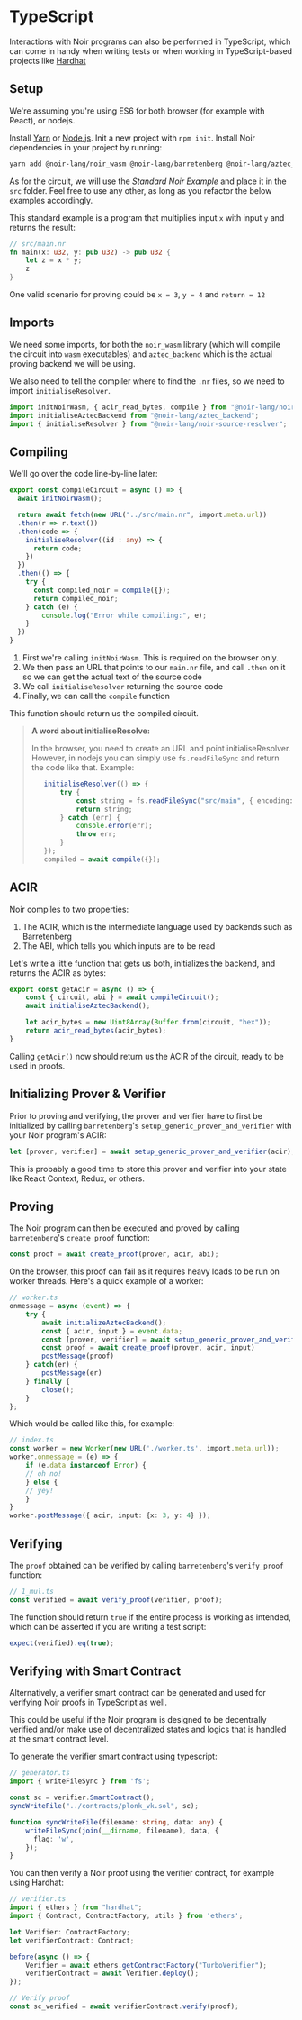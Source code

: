 # TypeScript

Interactions with Noir programs can also be performed in TypeScript, which can come in handy when writing tests or when working in TypeScript-based projects like [Hardhat](https://hardhat.org/)

## Setup

We're assuming you're using ES6 for both browser (for example with React), or nodejs.

Install [Yarn](https://yarnpkg.com/) or [Node.js](https://nodejs.org/en). Init a new project with `npm init`. Install Noir dependencies in your project by running:

```bash
yarn add @noir-lang/noir_wasm @noir-lang/barretenberg @noir-lang/aztec_backend
```

As for the circuit, we will use the _Standard Noir Example_ and place it in the `src` folder. Feel free to use any other, as long as you refactor the below examples accordingly.

This standard example is a program that multiplies input `x` with input `y` and returns the result:

```rs
// src/main.nr
fn main(x: u32, y: pub u32) -> pub u32 {
    let z = x * y;
    z
}
```

One valid scenario for proving could be `x = 3`, `y = 4` and `return = 12`

## Imports

We need some imports, for both the `noir_wasm` library (which will compile the circuit into `wasm` executables) and `aztec_backend` which is the actual proving backend we will be using.

We also need to tell the compiler where to find the `.nr` files, so we need to import `initialiseResolver`.

```ts
import initNoirWasm, { acir_read_bytes, compile } from "@noir-lang/noir_wasm";
import initialiseAztecBackend from "@noir-lang/aztec_backend";
import { initialiseResolver } from "@noir-lang/noir-source-resolver";
```

## Compiling

We'll go over the code line-by-line later:

```ts
export const compileCircuit = async () => {
  await initNoirWasm();

  return await fetch(new URL("../src/main.nr", import.meta.url))
  .then(r => r.text())
  .then(code => {
    initialiseResolver((id : any) => {
      return code;
    })
  })
  .then(() => {
    try {
      const compiled_noir = compile({});
      return compiled_noir;
    } catch (e) {
        console.log("Error while compiling:", e);
    }
  })
}
```

1. First we're calling `initNoirWasm`. This is required on the browser only.
2. We then pass an URL that points to our `main.nr` file, and call `.then` on it so we can get the actual text of the source code
3. We call `initialiseResolver` returning the source code
4. Finally, we can call the `compile` function

This function should return us the compiled circuit.

> **A word about initialiseResolve:**
>
>In the browser, you need to create an URL and point initialiseResolver. However, in nodejs you can simply use `fs.readFileSync` and return the code like that. Example:
>
>```ts
>    initialiseResolver(() => {
>        try {
>            const string = fs.readFileSync("src/main", { encoding: "utf8" });
>            return string;
>        } catch (err) {
>            console.error(err);
>            throw err;
>        }
>    });
>    compiled = await compile({});
>```

## ACIR

Noir compiles to two properties:

1. The ACIR, which is the intermediate language used by backends such as Barretenberg
2. The ABI, which tells you which inputs are to be read

Let's write a little function that gets us both, initializes the backend, and returns the ACIR as bytes:

```ts
export const getAcir = async () => {
    const { circuit, abi } = await compileCircuit();
    await initialiseAztecBackend();

    let acir_bytes = new Uint8Array(Buffer.from(circuit, "hex"));
    return acir_read_bytes(acir_bytes);
}
```

Calling `getAcir()` now should return us the ACIR of the circuit, ready to be used in proofs.

## Initializing Prover & Verifier

Prior to proving and verifying, the prover and verifier have to first be initialized by calling `barretenberg`'s `setup_generic_prover_and_verifier` with your Noir program's ACIR:

```ts
let [prover, verifier] = await setup_generic_prover_and_verifier(acir);
```

This is probably a good time to store this prover and verifier into your state like React Context, Redux, or others.

## Proving

The Noir program can then be executed and proved by calling `barretenberg`'s `create_proof` function:

```ts
const proof = await create_proof(prover, acir, abi);
```

On the browser, this proof can fail as it requires heavy loads to be run on worker threads. Here's a quick example of a worker:

```ts
// worker.ts
onmessage = async (event) => {
    try {
        await initializeAztecBackend();
        const { acir, input } = event.data;
        const [prover, verifier] = await setup_generic_prover_and_verifier(acir);
        const proof = await create_proof(prover, acir, input)
        postMessage(proof)
    } catch(er) {
        postMessage(er)
    } finally {
        close();
    }
};
```

Which would be called like this, for example:

```ts
// index.ts
const worker = new Worker(new URL('./worker.ts', import.meta.url));
worker.onmessage = (e) => {
    if (e.data instanceof Error) {
    // oh no!
    } else {
    // yey!
    }
}
worker.postMessage({ acir, input: {x: 3, y: 4} });
```

## Verifying

The `proof` obtained can be verified by calling `barretenberg`'s `verify_proof` function:

```ts
// 1_mul.ts
const verified = await verify_proof(verifier, proof);
```

The function should return `true` if the entire process is working as intended, which can be asserted if you are writing a test script:

```ts
expect(verified).eq(true);
```

## Verifying with Smart Contract

Alternatively, a verifier smart contract can be generated and used for verifying Noir proofs in TypeScript as well.

This could be useful if the Noir program is designed to be decentrally verified and/or make use of decentralized states and logics that is handled at the smart contract level.

To generate the verifier smart contract using typescript:

```ts
// generator.ts
import { writeFileSync } from 'fs';

const sc = verifier.SmartContract();
syncWriteFile("../contracts/plonk_vk.sol", sc);

function syncWriteFile(filename: string, data: any) {
    writeFileSync(join(__dirname, filename), data, {
      flag: 'w',
    });
}
```

You can then verify a Noir proof using the verifier contract, for example using Hardhat:

```ts
// verifier.ts
import { ethers } from "hardhat";
import { Contract, ContractFactory, utils } from 'ethers';

let Verifier: ContractFactory;
let verifierContract: Contract;

before(async () => {
    Verifier = await ethers.getContractFactory("TurboVerifier");
    verifierContract = await Verifier.deploy();
});

// Verify proof
const sc_verified = await verifierContract.verify(proof);
```
